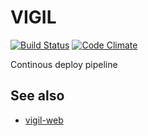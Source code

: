 VIGIL
=====
[![Build Status](https://secure.travis-ci.org/kjellm/vigil.png)](http://travis-ci.org/kjellm/vigil)
[![Code Climate](https://codeclimate.com/github/kjellm/vigil.png)](https://codeclimate.com/github/kjellm/vigil)


Continous deploy pipeline

See also
--------

- [vigil-web][]


[vigil-web]: https://github.com/kjellm/vigil-web

